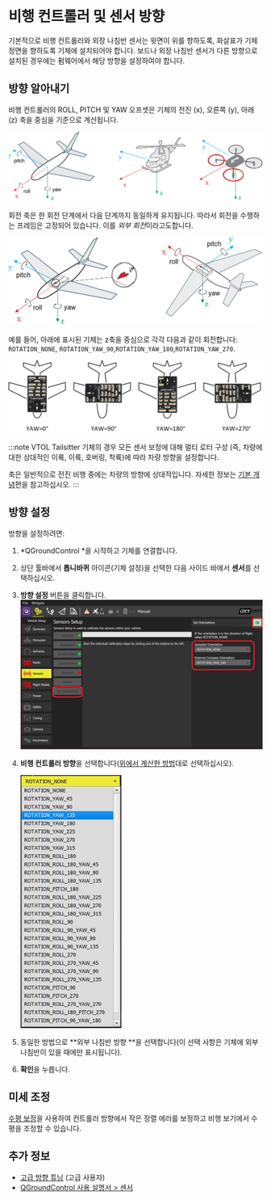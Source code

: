 # 비행 컨트롤러 및 센서 방향

기본적으로 비행 컨트롤러와 외장 나침반 센서는 윗면이 위를 향하도록, 화살표가 기체 정면을 향하도록 기체에 설치되어야 합니다. 보드나 외장 나침반 센서가 다른 방향으로 설치된 경우에는 펌웨어에서 해당 방향을 설정하여야 합니다.

## 방향 알아내기

비행 컨트롤러의 ROLL, PITCH 및 YAW 오프셋은 기체의 전진 (x), 오른쪽 (y), 아래 (z) 축을 중심을 기준으로 계산됩니다.

![기체 전진 방향](../../assets/concepts/frame_heading.png)

회전 축은 한 회전 단계에서 다음 단계까지 동일하게 유지됩니다. 따라서 회전을 수행하는 프레임은 고정되어 있습니다. 이를 *외부 회전*이라고도합니다.

<img src="../../assets/qgc/setup/sensor/fc_orientation_1.png" style="width: 600px;" />

예를 들어, 아래에 표시된 기체는 z축을 중심으로 각각 다음과 같이 회전합니다: `ROTATION_NONE`, `ROTATION_YAW_90`,`ROTATION_YAW_180`,`ROTATION_YAW_270`.

![Yaw 회전](../../assets/qgc/setup/sensor/yaw_rotation.png)

:::note VTOL
Tailsitter 기체의 경우 모든 센서 보정에 대해 멀티 로터 구성 (즉, 차량에 대한 상대적인 이륙, 이륙, 호버링, 착륙)에 따라 차량 방향을 설정합니다.

축은 일반적으로 전진 비행 중에는 차량의 방향에 상대적입니다. 자세한 정보는 [기본 개념](../getting_started/px4_basic_concepts.md#heading-and-directions)편을 참고하십시오.
:::

## 방향 설정

방향을 설정하려면:

1. *QGroundControl *을 시작하고 기체를 연결합니다.
2. 상단 툴바에서 **톱니바퀴** 아이콘(기체 설정)을 선택한 다음 사이드 바에서 **센서**를 선택하십시오.
3. **방향 설정** 버튼을 클릭합니다. <img src="../../assets/qgc/setup/sensor/sensor_orientation_set_orientations.jpg" style="width: 600px;" />
4. **비행 컨트롤러 방향**을 선택합니다([위에서 계산한 방법](#calculating-orientation)대로 선택하십시오).
    
    <img src="../../assets/qgc/setup/sensor/sensor_orientation_selector_values.jpg" style="width: 200px;" />

5. 동일한 방법으로 **외부 나침반 방향 **을 선택합니다(이 선택 사항은 기체에 외부 나침반이 있을 때에만 표시됩니다).

6. **확인**을 누릅니다.

## 미세 조정

[수평 보정](../config/level_horizon_calibration.md)을 사용하여 컨트롤러 방향에서 작은 정렬 에러를 보정하고 비행 보기에서 수평을 조정할 수 있습니다.

## 추가 정보

* [고급 방향 튜닝](../advanced_config/advanced_flight_controller_orientation_leveling.md) (고급 사용자)
* [QGroundControl 사용 설명서 > 센서](https://docs.qgroundcontrol.com/en/SetupView/sensors_px4.html#flight_controller_orientation)